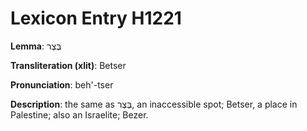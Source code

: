 # Lexicon Entry H1221

**Lemma**: בֶּצֶר

**Transliteration (xlit)**: Betser

**Pronunciation**: beh'-tser

**Description**:
the same as בֶּצֶר, an inaccessible spot; Betser, a place in Palestine; also an Israelite; Bezer.
